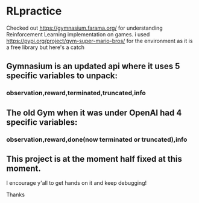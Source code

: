# RLpractice

Checked out https://gymnasium.farama.org/ for understanding Reinforcement Learning implementation on games. 
i used https://pypi.org/project/gym-super-mario-bros/ for the environment as it is a free library but here's a catch

## Gymnasium is an updated api where it uses 5 specific variables to unpack: 
### observation,reward,terminated,truncated,info

## The old Gym when it was under OpenAI had 4 specific variables:
### observation,reward,done(now terminated or truncated),info

## This project is at the moment half fixed at this moment.

I encourage y'all to get hands on it and keep debugging! 

Thanks

